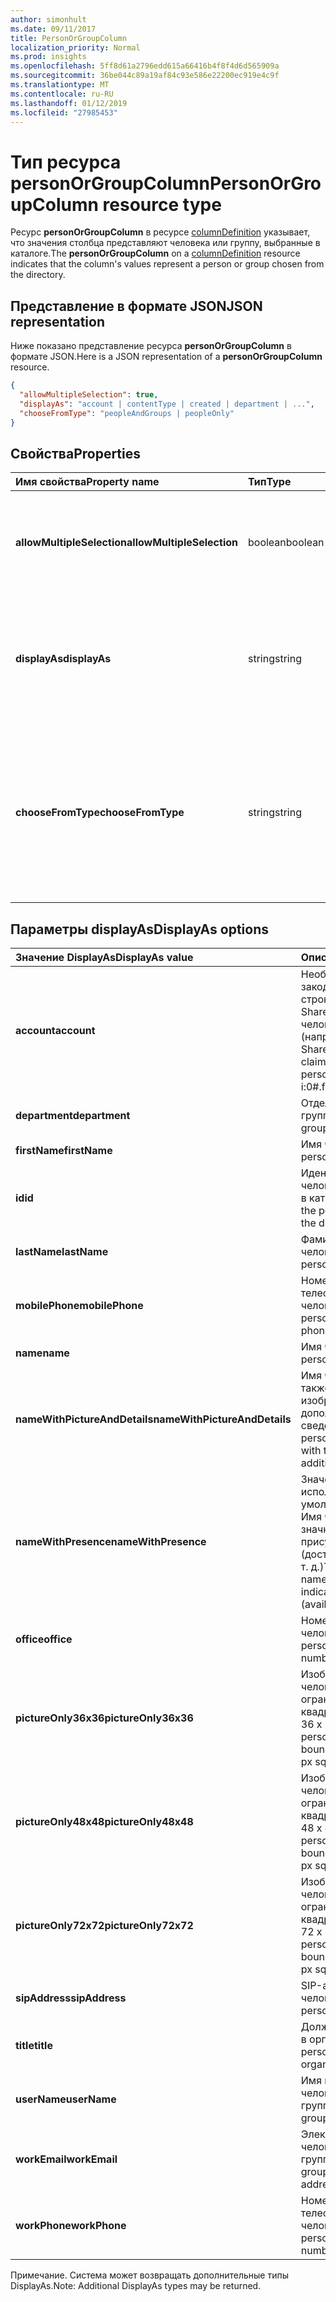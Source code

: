 ```yaml
---
author: simonhult
ms.date: 09/11/2017
title: PersonOrGroupColumn
localization_priority: Normal
ms.prod: insights
ms.openlocfilehash: 5ff8d61a2796edd615a66416b4f8f4d6d565909a
ms.sourcegitcommit: 36be044c89a19af84c93e586e22200ec919e4c9f
ms.translationtype: MT
ms.contentlocale: ru-RU
ms.lasthandoff: 01/12/2019
ms.locfileid: "27985453"
---
```

# <a name="personorgroupcolumn-resource-type"></a><span data-ttu-id="ddb23-102">Тип ресурса personOrGroupColumn</span><span class="sxs-lookup"><span data-stu-id="ddb23-102">PersonOrGroupColumn resource type</span></span>

<span data-ttu-id="ddb23-103">Ресурс **personOrGroupColumn** в ресурсе [columnDefinition](columndefinition.md) указывает, что значения столбца представляют человека или группу, выбранные в каталоге.</span><span class="sxs-lookup"><span data-stu-id="ddb23-103">The **personOrGroupColumn** on a [columnDefinition](columndefinition.md) resource indicates that the column's values represent a person or group chosen from the directory.</span></span>

## <a name="json-representation"></a><span data-ttu-id="ddb23-104">Представление в формате JSON</span><span class="sxs-lookup"><span data-stu-id="ddb23-104">JSON representation</span></span>

<span data-ttu-id="ddb23-105">Ниже показано представление ресурса **personOrGroupColumn** в формате JSON.</span><span class="sxs-lookup"><span data-stu-id="ddb23-105">Here is a JSON representation of a **personOrGroupColumn** resource.</span></span>
<!-- { "blockType": "resource", "@type": "microsoft.graph.personOrGroupColumn", "@property.aka": "chooseFromType=format" } -->

```json
{
  "allowMultipleSelection": true,
  "displayAs": "account | contentType | created | department | ...",
  "chooseFromType": "peopleAndGroups | peopleOnly"
}
```

## <a name="properties"></a><span data-ttu-id="ddb23-106">Свойства</span><span class="sxs-lookup"><span data-stu-id="ddb23-106">Properties</span></span>

| <span data-ttu-id="ddb23-107">Имя свойства</span><span class="sxs-lookup"><span data-stu-id="ddb23-107">Property name</span></span>              | <span data-ttu-id="ddb23-108">Тип</span><span class="sxs-lookup"><span data-stu-id="ddb23-108">Type</span></span>    | <span data-ttu-id="ddb23-109">Описание</span><span class="sxs-lookup"><span data-stu-id="ddb23-109">Description</span></span>
|:---------------------------|:--------|:--------------------------------------
| <span data-ttu-id="ddb23-110">**allowMultipleSelection**</span><span class="sxs-lookup"><span data-stu-id="ddb23-110">**allowMultipleSelection**</span></span> | <span data-ttu-id="ddb23-111">boolean</span><span class="sxs-lookup"><span data-stu-id="ddb23-111">boolean</span></span> | <span data-ttu-id="ddb23-112">Указывает, можно ли выбрать несколько значений в источнике.</span><span class="sxs-lookup"><span data-stu-id="ddb23-112">Indicates whether multiple values can be selected from the source.</span></span>
| <span data-ttu-id="ddb23-113">**displayAs**</span><span class="sxs-lookup"><span data-stu-id="ddb23-113">**displayAs**</span></span>              | <span data-ttu-id="ddb23-114">string</span><span class="sxs-lookup"><span data-stu-id="ddb23-114">string</span></span>  | <span data-ttu-id="ddb23-115">Указывает способ отображения сведений о выбранном человеке или группе.</span><span class="sxs-lookup"><span data-stu-id="ddb23-115">How to display the information about the person or group chosen.</span></span> <span data-ttu-id="ddb23-116">См. ниже.</span><span class="sxs-lookup"><span data-stu-id="ddb23-116">See below.</span></span>
| <span data-ttu-id="ddb23-117">**chooseFromType**</span><span class="sxs-lookup"><span data-stu-id="ddb23-117">**chooseFromType**</span></span>         | <span data-ttu-id="ddb23-118">string</span><span class="sxs-lookup"><span data-stu-id="ddb23-118">string</span></span>  | <span data-ttu-id="ddb23-119">Указывает, что можно выбирать: только людей либо людей и группы.</span><span class="sxs-lookup"><span data-stu-id="ddb23-119">Whether to allow selection of people only, or people and groups.</span></span> <span data-ttu-id="ddb23-120">Должно иметь тип `peopleAndGroups` или `peopleOnly`.</span><span class="sxs-lookup"><span data-stu-id="ddb23-120">Must be one of `peopleAndGroups` or `peopleOnly`.</span></span>

## <a name="displayas-options"></a><span data-ttu-id="ddb23-121">Параметры displayAs</span><span class="sxs-lookup"><span data-stu-id="ddb23-121">DisplayAs options</span></span>

| <span data-ttu-id="ddb23-122">Значение DisplayAs</span><span class="sxs-lookup"><span data-stu-id="ddb23-122">DisplayAs value</span></span>               | <span data-ttu-id="ddb23-123">Описание</span><span class="sxs-lookup"><span data-stu-id="ddb23-123">Description</span></span>
|:------------------------------|:-----------------------
| <span data-ttu-id="ddb23-124">**account**</span><span class="sxs-lookup"><span data-stu-id="ddb23-124">**account**</span></span>                   | <span data-ttu-id="ddb23-125">Необработанная закодированная строка утверждения SharePoint для человека или группы (например,</span><span class="sxs-lookup"><span data-stu-id="ddb23-125">The raw SharePoint encoded claim string for the person or group (eg.</span></span> <span data-ttu-id="ddb23-126">i:0#.f</span><span class="sxs-lookup"><span data-stu-id="ddb23-126">i:0#.f</span></span>|<span data-ttu-id="ddb23-127">membership</span><span class="sxs-lookup"><span data-stu-id="ddb23-127">membership</span></span>|<span data-ttu-id="ddb23-128">olga@contoso.com).</span><span class="sxs-lookup"><span data-stu-id="ddb23-128">jane@contoso.com).</span></span>
| <span data-ttu-id="ddb23-129">**department**</span><span class="sxs-lookup"><span data-stu-id="ddb23-129">**department**</span></span>                | <span data-ttu-id="ddb23-130">Отдел человека или группы.</span><span class="sxs-lookup"><span data-stu-id="ddb23-130">The person or group's department.</span></span>
| <span data-ttu-id="ddb23-131">**firstName**</span><span class="sxs-lookup"><span data-stu-id="ddb23-131">**firstName**</span></span>                 | <span data-ttu-id="ddb23-132">Имя человека.</span><span class="sxs-lookup"><span data-stu-id="ddb23-132">The person's first name.</span></span>
| <span data-ttu-id="ddb23-133">**id**</span><span class="sxs-lookup"><span data-stu-id="ddb23-133">**id**</span></span>                        | <span data-ttu-id="ddb23-134">Идентификатор человека или группы в каталоге.</span><span class="sxs-lookup"><span data-stu-id="ddb23-134">The id of the person or group in the directory.</span></span>
| <span data-ttu-id="ddb23-135">**lastName**</span><span class="sxs-lookup"><span data-stu-id="ddb23-135">**lastName**</span></span>                  | <span data-ttu-id="ddb23-136">Фамилия человека.</span><span class="sxs-lookup"><span data-stu-id="ddb23-136">The person's last name.</span></span>
| <span data-ttu-id="ddb23-137">**mobilePhone**</span><span class="sxs-lookup"><span data-stu-id="ddb23-137">**mobilePhone**</span></span>               | <span data-ttu-id="ddb23-138">Номер мобильного телефона человека.</span><span class="sxs-lookup"><span data-stu-id="ddb23-138">The person's mobile phone number.</span></span>
| <span data-ttu-id="ddb23-139">**name**</span><span class="sxs-lookup"><span data-stu-id="ddb23-139">**name**</span></span>                      | <span data-ttu-id="ddb23-140">Имя человека.</span><span class="sxs-lookup"><span data-stu-id="ddb23-140">The person's name.</span></span>
| <span data-ttu-id="ddb23-141">**nameWithPictureAndDetails**</span><span class="sxs-lookup"><span data-stu-id="ddb23-141">**nameWithPictureAndDetails**</span></span> | <span data-ttu-id="ddb23-142">Имя человека, а также его изображение и дополнительные сведения о нем.</span><span class="sxs-lookup"><span data-stu-id="ddb23-142">The person's name along with their picture and additional details.</span></span>
| <span data-ttu-id="ddb23-143">**nameWithPresence**</span><span class="sxs-lookup"><span data-stu-id="ddb23-143">**nameWithPresence**</span></span>          | <span data-ttu-id="ddb23-144">Значение, используемое по умолчанию.</span><span class="sxs-lookup"><span data-stu-id="ddb23-144">Default.</span></span> <span data-ttu-id="ddb23-145">Имя человека со значком индикатора присутствия (доступен, занят и т. д.)</span><span class="sxs-lookup"><span data-stu-id="ddb23-145">The person's name with a presence indicator icon (available/busy/etc.)</span></span>
| <span data-ttu-id="ddb23-146">**office**</span><span class="sxs-lookup"><span data-stu-id="ddb23-146">**office**</span></span>                    | <span data-ttu-id="ddb23-147">Номер офиса человека.</span><span class="sxs-lookup"><span data-stu-id="ddb23-147">The person's office number.</span></span>
| <span data-ttu-id="ddb23-148">**pictureOnly36x36**</span><span class="sxs-lookup"><span data-stu-id="ddb23-148">**pictureOnly36x36**</span></span>          | <span data-ttu-id="ddb23-149">Изображение человека, ограниченное квадратом размером 36 x 36 пикселей.</span><span class="sxs-lookup"><span data-stu-id="ddb23-149">The person's picture, bounded by a 36x36 px square.</span></span>
| <span data-ttu-id="ddb23-150">**pictureOnly48x48**</span><span class="sxs-lookup"><span data-stu-id="ddb23-150">**pictureOnly48x48**</span></span>          | <span data-ttu-id="ddb23-151">Изображение человека, ограниченное квадратом размером 48 x 48 пикселей.</span><span class="sxs-lookup"><span data-stu-id="ddb23-151">The person's picture, bounded by a 48x48 px square.</span></span>
| <span data-ttu-id="ddb23-152">**pictureOnly72x72**</span><span class="sxs-lookup"><span data-stu-id="ddb23-152">**pictureOnly72x72**</span></span>          | <span data-ttu-id="ddb23-153">Изображение человека, ограниченное квадратом размером 72 x 72 пикселей.</span><span class="sxs-lookup"><span data-stu-id="ddb23-153">The person's picture, bounded by a 72x72 px square.</span></span>
| <span data-ttu-id="ddb23-154">**sipAddress**</span><span class="sxs-lookup"><span data-stu-id="ddb23-154">**sipAddress**</span></span>                | <span data-ttu-id="ddb23-155">SIP-адрес человека.</span><span class="sxs-lookup"><span data-stu-id="ddb23-155">The person's sip address.</span></span>
| <span data-ttu-id="ddb23-156">**title**</span><span class="sxs-lookup"><span data-stu-id="ddb23-156">**title**</span></span>                     | <span data-ttu-id="ddb23-157">Должность человека в организации.</span><span class="sxs-lookup"><span data-stu-id="ddb23-157">The person's title in the organization.</span></span>
| <span data-ttu-id="ddb23-158">**userName**</span><span class="sxs-lookup"><span data-stu-id="ddb23-158">**userName**</span></span>                  | <span data-ttu-id="ddb23-159">Имя пользователя человека или группы.</span><span class="sxs-lookup"><span data-stu-id="ddb23-159">The person or group's user name.</span></span>
| <span data-ttu-id="ddb23-160">**workEmail**</span><span class="sxs-lookup"><span data-stu-id="ddb23-160">**workEmail**</span></span>                 | <span data-ttu-id="ddb23-161">Электронный адрес человека или группы.</span><span class="sxs-lookup"><span data-stu-id="ddb23-161">The person or group's email address.</span></span>
| <span data-ttu-id="ddb23-162">**workPhone**</span><span class="sxs-lookup"><span data-stu-id="ddb23-162">**workPhone**</span></span>                 | <span data-ttu-id="ddb23-163">Номер рабочего телефона человека.</span><span class="sxs-lookup"><span data-stu-id="ddb23-163">The person's work phone number.</span></span>

<span data-ttu-id="ddb23-164">Примечание. Система может возвращать дополнительные типы DisplayAs.</span><span class="sxs-lookup"><span data-stu-id="ddb23-164">Note: Additional DisplayAs types may be returned.</span></span>

<!-- {
  "type": "#page.annotation",
  "description": "",
  "keywords": "",
  "section": "documentation",
  "suppressions": [
    "Warning: /api-reference/v1.0/resources/personorgroupcolumn.md:
      Found potential enums in resource example that weren't defined in a table:(peopleAndGroups,peopleOnly) are in resource, but () are in table",
    "Warning: /api-reference/v1.0/resources/personorgroupcolumn.md:
      Found potential enums in resource example that weren't defined in a table:(account,contentType,created,department,...) are in resource, but () are in table"
  ],
  "tocPath": "Resources/PersonOrGroupColumn"
} -->
